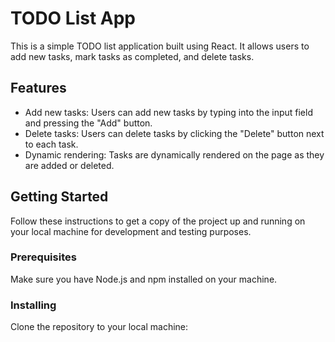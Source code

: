 # TODO List App

This is a simple TODO list application built using React. It allows users to add new tasks, mark tasks as completed, and delete tasks.

## Features

- Add new tasks: Users can add new tasks by typing into the input field and pressing the "Add" button.
- Delete tasks: Users can delete tasks by clicking the "Delete" button next to each task.
- Dynamic rendering: Tasks are dynamically rendered on the page as they are added or deleted.

## Getting Started

Follow these instructions to get a copy of the project up and running on your local machine for development and testing purposes.

### Prerequisites

Make sure you have Node.js and npm installed on your machine.

### Installing

Clone the repository to your local machine:


